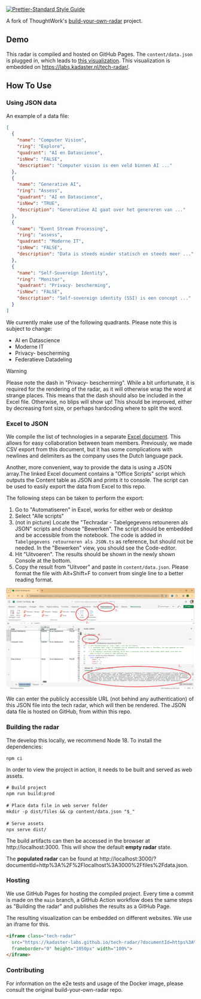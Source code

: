 [![Prettier-Standard Style Guide](https://img.shields.io/badge/code_style-standard-brightgreen.svg)](https://github.com/sheerun/prettier-standard)

A fork of ThoughtWork's [build-your-own-radar](https://github.com/thoughtworks/build-your-own-radar) project.

## Demo

This radar is compiled and hosted on GitHub Pages. The `content/data.json` is plugged in, which leads to [this visualization](https://kadaster-labs.github.io/tech-radar/?documentId=https%3A%2F%2Fraw.githubusercontent.com%2Fkadaster-labs%2Fbuild-your-own-radar%2Fmaster%2Fcontent%2Fdata.json). This visualization is embedded on https://labs.kadaster.nl/tech-radar/.

## How To Use

### Using JSON data

An example of a data file:

```json
[
  {
    "name": "Computer Vision",
    "ring": "Explore",
    "quadrant": "AI en Datascience",
    "isNew": "FALSE",
    "description": "Computer vision is een veld binnen AI ..."
  },
  {
    "name": "Generative AI",
    "ring": "Assess",
    "quadrant": "AI en Datascience",
    "isNew": "TRUE",
    "description": "Generatieve AI gaat over het genereren van ..."
  },
  {
    "name": "Event Stream Processing",
    "ring": "assess",
    "quadrant": "Moderne IT",
    "isNew": "FALSE",
    "description": "Data is steeds minder statisch en steeds meer ..."
  },
  {
    "name": "Self-Sovereign Identity",
    "ring": "Monitor",
    "quadrant": "Privacy- bescherming",
    "isNew": "FALSE",
    "description": "Self-sovereign identity (SSI) is een concept ..."
  }
]
```

We currently make use of the following quadrants. Please note this is subject to change:
- AI en Datascience
- Moderne IT
- Privacy- bescherming
- Federatieve Datadeling

> [!WARNING]
> Please note the dash in "Privacy- bescherming". While a bit unfortunate, it is required for the rendering of the radar, as it will otherwise wrap the word at strange places. This means that the dash should also be included in the Excel file. Otherwise, no blips will show up! This should be improved, either by decreasing font size, or perhaps hardcoding where to split the word.


### Excel to JSON
We compile the list of technologies in a separate [Excel document](https://hetkadaster.sharepoint.com/sites/gd-boi/b08af/Content/2020-013-TechRadar/2024Q1-TechRadar.xlsx?d=w3a5cd46c7220490daa04478e7911d357&csf=1&web=1&e=VVexwD). This allows for easy collaboration between team members. Previously, we made CSV export from this document, but it has some complications with newlines and delimiters as the company uses the Dutch language pack.

Another, more convenient, way to provide the data is using a JSON array.The linked Excel document contains a "Office Scripts" script which outputs the Content table as JSON and prints it to console. The script can be used to easily export the data from Excel to this repo.

The following steps can be taken to perform the export:
1. Go to "Automatiseren" in Excel, works for either web or desktop
2. Select "Alle scripts"
3. (not in picture) Locate the "Techradar - Tabelgegevens retouneren als JSON" scripts and choose "Bewerken". The script should be embedded and be accessible from the notebook. The code is added in `Tabelgegevens retourneren als JSON.ts` as reference, but should not be needed. In the "Bewerken" view, you should see the Code-editor.
4. Hit "Uitvoeren". The results should be shown in the newly shown Console at the bottom.
5. Copy the result from "Uitvoer" and paste in `content/data.json`. Please format the file with Alt+Shift+F to convert from single line to a better reading format.

![](./office-scripts.png)

We can enter the publicly accessible URL (not behind any authentication) of this JSON file into the tech radar, which will then be rendered. The JSON data file is hosted on GitHub, from within this repo.

### Building the radar

The develop this locally, we recommend Node 18. To install the dependencies:

```console
npm ci
```

In order to view the project in action, it needs to be built and served as web assets.

```console
# Build project
npm run build:prod

# Place data file in web server folder
mkdir -p dist/files && cp content/data.json "$_"

# Serve assets
npx serve dist/
```

The build artifacts can then be accessed in the browser at http://localhost:3000. This will show the default __empty radar__ state.

The __populated radar__ can be found at http://localhost:3000/?documentId=http%3A%2F%2Flocalhost%3A3000%2Ffiles%2Fdata.json.


### Hosting
We use GitHub Pages for hosting the compiled project. Every time a commit is made on the `main` branch, a GitHub Action workflow does the same steps as "Building the radar" and publishes the results as a GitHub Page.

The resulting visualization can be embedded on different websites. We use an iframe for this.

```html
<iframe class="tech-radar"
  src="https://kadaster-labs.github.io/tech-radar/?documentId=https%3A%2F%2Fraw.githubusercontent.com%2Fkadaster-labs%2Fbuild-your-own-radar%2Fmaster%2Fcontent%2Fdata.json"
  frameborder="0" height="1050px" width="100%">
</iframe>
```


### Contributing
For information on the e2e tests and usage of the Docker image, please consult the original build-your-own-radar repo.
